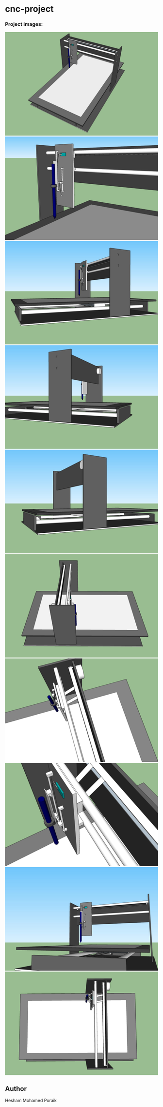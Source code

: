 # cnc-project

### Project images:
<img src="./images/cnc1.jpg">
<img src="./images/cnc2.jpg">
<img src="./images/cnc3.jpg">
<img src="./images/cnc4.jpg">
<img src="./images/cnc5.jpg">
<img src="./images/cnc6.jpg">
<img src="./images/cnc7.jpg">
<img src="./images/cnc8.jpg">
<img src="./images/cnc9.jpg">
<img src="./images/cnc10.jpg">

## Author

Hesham Mohamed Poraik
